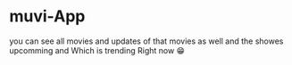 # muvi-App
you can see all movies and updates of that movies as well and the showes upcomming and Which is trending Right now 😁
